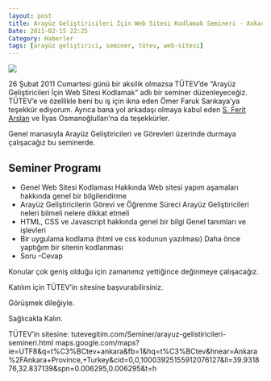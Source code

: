 ```yaml
---
layout: post
title: Arayüz Geliştiricileri İçin Web Sitesi Kodlamak Semineri - Ankara
Date: 2011-02-15 22:25
Category: Haberler
tags: [arayüz geliştirici, seminer, tütev, web-sitesi]
---
```


![][100]

26 Şubat 2011 Cumartesi günü bir aksilik olmazsa TÜTEV’de “Arayüz Geliştiricileri İçin Web Sitesi Kodlamak” adlı bir seminer düzenleyeceğiz. TÜTEV’e ve özellikle beni bu iş için ikna eden Ömer Faruk Sarıkaya’ya teşekkür ediyorum. Ayrıca bana yol arkadaşı olmaya kabul eden [S. Ferit Arslan][] ve İlyas Osmanoğlulları’na da teşekkürler.

Genel manasıyla Arayüz Geliştiricileri ve Görevleri üzerinde durmaya
çalışacağız bu seminerde.

## Seminer Programı

-   Genel Web Sitesi Kodlaması Hakkında
    Web sitesi yapım aşamaları hakkında genel bir bilgilendirme
-   Arayüz Geliştiricilerin Görevi ve Öğrenme Süreci
    Arayüz Geliştiricileri neleri bilmeli nelere dikkat etmeli
-   HTML, CSS ve Javascript hakkında genel bir bilgi
    Genel tanımları ve işlevleri
-   Bir uygulama kodlama (html ve css kodunun yazılması)
    Daha önce yaptığım bir sitenin kodlanması
-   Soru -Cevap

Konular çok geniş olduğu için zamanımız yettiğince değinmeye
çalışacağız.

Katılım için TÜTEV’in sitesine başvurabilirsiniz.

Görüşmek dileğiyle.

Sağlıcakla Kalın.

  [100]: /images/arayuz-214x300.jpg
  [S. Ferit Arslan]: http://twitter.com/#!/feritarslan
  TÜTEV’in sitesine: tutevegitim.com/Seminer/arayuz-gelistiricileri-semineri.html
  maps.google.com/maps?ie=UTF8&q=t%C3%BCtev+ankara&fb=1&hq=t%C3%BCtev&hnear=Ankara%2FAnkara+Province,+Turkey&cid=0,0,10003925155912076127&ll=39.931876,32.837139&spn=0.006295,0.006295&t=h
